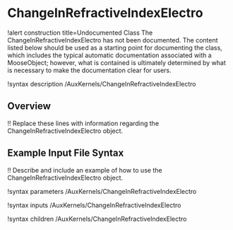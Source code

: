 # ChangeInRefractiveIndexElectro

!alert construction title=Undocumented Class
The ChangeInRefractiveIndexElectro has not been documented. The content listed below should be used as a starting point for
documenting the class, which includes the typical automatic documentation associated with a
MooseObject; however, what is contained is ultimately determined by what is necessary to make the
documentation clear for users.

!syntax description /AuxKernels/ChangeInRefractiveIndexElectro

## Overview

!! Replace these lines with information regarding the ChangeInRefractiveIndexElectro object.

## Example Input File Syntax

!! Describe and include an example of how to use the ChangeInRefractiveIndexElectro object.

!syntax parameters /AuxKernels/ChangeInRefractiveIndexElectro

!syntax inputs /AuxKernels/ChangeInRefractiveIndexElectro

!syntax children /AuxKernels/ChangeInRefractiveIndexElectro
